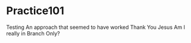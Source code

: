 Practice101
===========

Testing
An approach that seemed to have worked
Thank You Jesus
Am I really in Branch Only?

